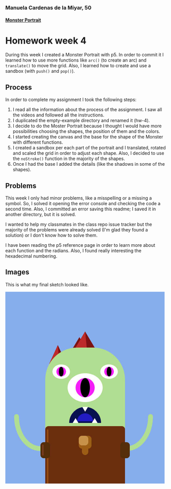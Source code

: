 ### Manuela Cardenas de la Miyar, 50

#### [Monster Portrait](https://dmecam.github.io/120-work/hw-4/)

# Homework week 4

During this week I created a Monster Portrait with p5. In order to commit it I learned how to use more functions like `arc()` (to create an arc) and `translate()` to move the grid. Also, I learned how to create and use a sandbox (with `push()` and `pop()`).

## Process

In order to complete my assignment I took the following steps:

1. I read all the information about the process of the assignment. I saw all the videos and followed all the instructions.
2. I duplicated the empty-example directory and renamed it (hw-4).
3. I decide to do the Moster Portrait because I thought I would have more possibilities choosing the shapes, the position of them and the colors.
3. I started creating the canvas and the base for the shape of the Monster with different functions.
4. I created a sandbox per each part of the portrait and I translated, rotated and scaled the grid in order to adjust each shape. Also, I decided to use the `noStroke()` function in the majority of the shapes.
5. Once I had the base I added the details (like the shadows in some of the shapes).

## Problems

This week I only had minor problems, like a misspelling or a missing a symbol. So, I solved it opening the error console and checking the code a second time. Also, I committed an error saving this readme; I saved it in another directory, but it is solved.

I wanted to help my classmates in the class repo issue tracker but the majority of the problems were already solved (I'm glad they found a solution) or I don't know how to solve them.

I have been reading the p5 reference page in order to learn more about each function and the radians. Also, I found really interesting the hexadecimal numbering.

## Images

This is what my final sketch looked like.

![This is my final hw-4 sketch](Images/hw-4_image.jpg)
